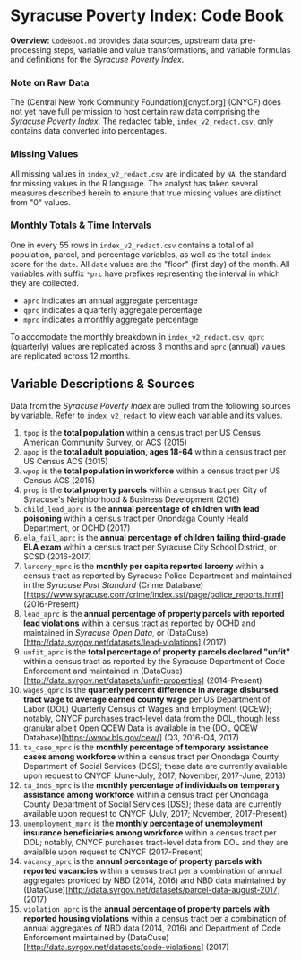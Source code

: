 # Syracuse Poverty Index: Code Book

**Overview:** `CodeBook.md` provides data sources, upstream data pre-processing steps, variable and value transformations, and variable formulas and definitions for the *Syracuse Poverty Index*. 

### Note on Raw Data

The (Central New York Community Foundation)[cnycf.org] (CNYCF) does not yet have full permission to host certain raw data comprising the *Syracuse Poverty Index*. The redacted table, `index_v2_redact.csv`, only contains data converted into percentages.

### Missing Values

All missing values in `index_v2_redact.csv` are indicated by `NA`, the standard for missing values in the R language. The analyst has taken several measures described herein to ensure that true missing values are distinct from "0" values.

### Monthly Totals & Time Intervals

One in every 55 rows in `index_v2_redact.csv` contains a total of all population, parcel, and percentage variables, as well as the total `index` score for the `date`. All `date` values are the "floor" (first day) of the month. All variables with suffix `*prc` have prefixes representing the interval in which they are collected.

* `aprc` indicates an annual aggregate percentage
* `qprc` indicates a quarterly aggregate percentage
* `mprc` indicates a monthly aggregate percentage

To accomodate the monthly breakdown in `index_v2_redact.csv`, `qprc` (quarterly) values are replicated across 3 months and `aprc` (annual) values are replicated across 12 months. 

## Variable Descriptions & Sources

Data from the *Syracuse Poverty Index* are pulled from the following sources by variable. Refer to `index_v2_redact` to view each variable and its values.

1. `tpop` is the **total population** within a census tract per US Census American Community Survey, or ACS (2015)
2. `apop` is the **total adult population, ages 18-64** within a census tract per US Census ACS (2015)
3. `wpop` is the **total population in workforce** within a census tract per US Census ACS (2015)
4. `prop` is the **total property parcels** within a census tract per City of Syracuse's Neighborhood & Business Development (2016)
5. `child_lead_aprc` is the **annual percentage of children with lead poisoning** within a census tract per Onondaga County Heald Department, or OCHD (2017)
6. `ela_fail_aprc` is the **annual percentage of children failing third-grade ELA exam** within a census tract per Syracuse City School District, or SCSD (2016-2017)
7. `larceny_mprc` is the **monthly per capita reported larceny** within a census tract as reported by Syracuse Police Department and maintained in the *Syracuse Post Standard* (Crime Database)[https://www.syracuse.com/crime/index.ssf/page/police_reports.html] (2016-Present)
8. `lead_aprc` is the **annual percentage of property parcels with reported lead violations** within a census tract as reported by OCHD and maintained in *Syracuse Open Data*, or (DataCuse)[http://data.syrgov.net/datasets/lead-violations] (2017)
9. `unfit_aprc` is the **total percentage of property parcels declared "unfit"** within a census tract as reported by the Syracuse Department of Code Enforcement and maintained in (DataCuse)[http://data.syrgov.net/datasets/unfit-properties] (2014-Present)
10. `wages_qprc` is the **quarterly percent difference in average disbursed tract wage to average earned county wage** per US Department of Labor (DOL) Quarterly Census of Wages and Employment (QCEW); notably, CNYCF purchases tract-level data from the DOL, though less granular albeit Open QCEW Data is available in the (DOL QCEW Database)[https://www.bls.gov/cew/] (Q3, 2016-Q4, 2017)
11. `ta_case_mprc` is the **monthly percentage of temporary assistance cases among workforce** within a census tract per Onondaga County Department of Social Services (DSS); these data are currently available upon request to CNYCF (June-July, 2017; November, 2017-June, 2018)
12. `ta_inds_mprc` is the **monthly percentage of individuals on temporary assistance among workforce** within a census tract per Onondaga County Department of Social Services (DSS); these data are currently available upon request to CNYCF (July, 2017; November, 2017-Present)
13. `unemployment_mprc` is the **monthly percentage of unemployment insurance beneficiaries among workforce** within a census tract per DOL; notably, CNYCF purchases tract-level data from DOL and they are avaialble upon request to CNYCF (2017-Present)
14. `vacancy_aprc` is the **annual percentage of property parcels with reported vacancies** within a census tract per a combination of annual aggregates provided by NBD (2014, 2016) and NBD data maintained by (DataCuse)[http://data.syrgov.net/datasets/parcel-data-august-2017] (2017)
15. `violation_aprc` is the **annual percentage of property parcels with reported housing violations** within a census tract per a combination of annual aggregates of NBD data (2014, 2016) and Department of Code Enforcement maintained by (DataCuse)[http://data.syrgov.net/datasets/code-violations] (2017)
